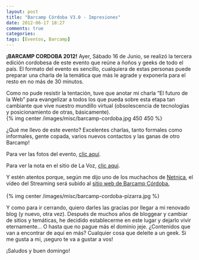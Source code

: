 ```yaml
---
layout: post
title: "Barcamp Córdoba V3.0 - Impresiones"
date: 2012-06-17 18:27
comments: true
categories:
tags: [Eventos, Barcamp]
---
```


__¡BARCAMP CORDOBA 2012!__ Ayer, Sábado 16 de Junio, se realizó la tercera edición cordobesa de este evento que reúne a ñoños y geeks de todo el país. El formato del evento es sencillo, cualquiera de estas personas puede preparar una charla de la temática que más le agrade y exponerla para el resto en no más de 30 minutos.

Como no pude resistir la tentación, tuve que anotar mi charla “El futuro de la Web” para evangelizar a todos los que pueda sobre esta etapa tan cambiante que vive nuestro mundillo virtual (obsolescencia de tecnologías y posicionamiento de otras, básicamente).
<br>
{% img center /images/misc/barcamp-cordoba.jpg 450 450 %}
<!-- more -->

¿Qué me llevo de este evento? Excelentes charlas, tanto formales como informales, gente copada, varios nuevos contactos y las ganas de otro Barcamp!

Para ver las fotos del evento, [clic aquí](http://fotos.barcampcordoba.org/).

Para ver la nota en el sitio de La Voz, [clic aquí](http://vos.lavoz.com.ar/tecnologia/barcamp-cba-2012-inteligencia-compartida).

Y estén atentos porque, según me dijo uno de los muchachos de [Netnica](http://www.netnica.com/), el vídeo del Streaming será subido al [sitio web de Barcamp Córdoba.](http://barcampcordoba.org/)
<br><br>
{% img center /images/misc/barcamp-cordoba-pizarra.jpg %}

Y como para ir cerrando, quiero darles las gracias por llegar a mi renovado blog (y nuevo, otra vez). Después de muchos años de bloggear y cambiar de sitios y temáticas, he decidido establecerme en este lugar y dejarlo vivir eternamente… O hasta que no pague más el dominio jeje. ¿Contenidos que van a encontrar de aquí en más? Cualquier cosa que deleite a un geek. Si me gusta a mi, ¡seguro te va a gustar a vos!

¡Saludos y buen domingo!